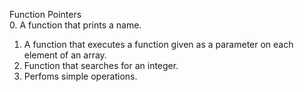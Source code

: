 Function Pointers  
0. A function that prints a name.  
1. A function that executes a function given as a parameter on each element of an array.  
3. Function that searches for an integer.  
4. Perfoms simple operations.
